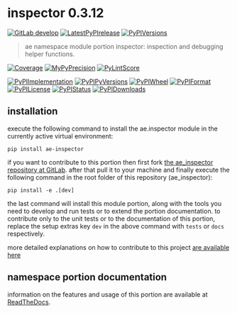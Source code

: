 <!-- THIS FILE IS EXCLUSIVELY MAINTAINED by the project ae V0.2.85 -->
<!-- THIS FILE IS EXCLUSIVELY MAINTAINED by the project aedev_tpl_namespace_root V0.3.6 -->
# inspector 0.3.12

[![GitLab develop](https://img.shields.io/gitlab/pipeline/ae-group/ae_inspector/develop?logo=python)](
    https://gitlab.com/ae-group/ae_inspector)
[![LatestPyPIrelease](
    https://img.shields.io/gitlab/pipeline/ae-group/ae_inspector/release0.2.12?logo=python)](
    https://gitlab.com/ae-group/ae_inspector/-/tree/release0.2.12)
[![PyPIVersions](https://img.shields.io/pypi/v/ae_inspector)](
    https://pypi.org/project/ae-inspector/#history)

>ae namespace module portion inspector: inspection and debugging helper functions.

[![Coverage](https://ae-group.gitlab.io/ae_inspector/coverage.svg)](
    https://ae-group.gitlab.io/ae_inspector/coverage/index.html)
[![MyPyPrecision](https://ae-group.gitlab.io/ae_inspector/mypy.svg)](
    https://ae-group.gitlab.io/ae_inspector/lineprecision.txt)
[![PyLintScore](https://ae-group.gitlab.io/ae_inspector/pylint.svg)](
    https://ae-group.gitlab.io/ae_inspector/pylint.log)

[![PyPIImplementation](https://img.shields.io/pypi/implementation/ae_inspector)](
    https://gitlab.com/ae-group/ae_inspector/)
[![PyPIPyVersions](https://img.shields.io/pypi/pyversions/ae_inspector)](
    https://gitlab.com/ae-group/ae_inspector/)
[![PyPIWheel](https://img.shields.io/pypi/wheel/ae_inspector)](
    https://gitlab.com/ae-group/ae_inspector/)
[![PyPIFormat](https://img.shields.io/pypi/format/ae_inspector)](
    https://pypi.org/project/ae-inspector/)
[![PyPILicense](https://img.shields.io/pypi/l/ae_inspector)](
    https://gitlab.com/ae-group/ae_inspector/-/blob/develop/LICENSE.md)
[![PyPIStatus](https://img.shields.io/pypi/status/ae_inspector)](
    https://libraries.io/pypi/ae-inspector)
[![PyPIDownloads](https://img.shields.io/pypi/dm/ae_inspector)](
    https://pypi.org/project/ae-inspector/#files)


## installation


execute the following command to install the
ae.inspector module
in the currently active virtual environment:
 
```shell script
pip install ae-inspector
```

if you want to contribute to this portion then first fork
[the ae_inspector repository at GitLab](
https://gitlab.com/ae-group/ae_inspector "ae.inspector code repository").
after that pull it to your machine and finally execute the
following command in the root folder of this repository
(ae_inspector):

```shell script
pip install -e .[dev]
```

the last command will install this module portion, along with the tools you need
to develop and run tests or to extend the portion documentation. to contribute only to the unit tests or to the
documentation of this portion, replace the setup extras key `dev` in the above command with `tests` or `docs`
respectively.

more detailed explanations on how to contribute to this project
[are available here](
https://gitlab.com/ae-group/ae_inspector/-/blob/develop/CONTRIBUTING.rst)


## namespace portion documentation

information on the features and usage of this portion are available at
[ReadTheDocs](
https://ae.readthedocs.io/en/latest/_autosummary/ae.inspector.html#module-ae.inspector
"ae_inspector documentation").

